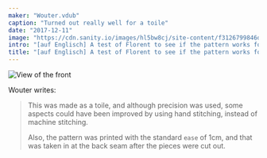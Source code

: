 ```yaml
---
maker: "Wouter.vdub"
caption: "Turned out really well for a toile"
date: "2017-12-11"
image: "https://cdn.sanity.io/images/hl5bw8cj/site-content/f3126799846dc9ea9aecb423e7283bb715db93b4-3724x2785.jpg"
intro: "[auf Englisch] A test of Florent to see if the pattern works for others, by Wouter.vdub"
title: "[auf Englisch] A test of Florent to see if the pattern works for others, by Wouter.vdub"
---
```


![View of the front](https://posts.freesewing.org/uploads/florent_by_wouter_high_back_20ec93b7c1.jpg "View of the front")

Wouter writes:

> This was made as a toile, and although precision was used, some aspects could have been improved by using hand stitching, instead of machine stitching.
> 
> Also, the pattern was printed with the standard `ease` of 1cm, and that was taken in at the back seam after the pieces were cut out.

